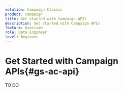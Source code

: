 ```yaml
---
solution: Campaign Classic
product: campaign
title: Get started with Campaign APIs
description: Get started with Campaign APIs
feature: Overview
role: Data Engineer
level: Beginner
---
```


# Get Started with Campaign APIs{#gs-ac-api}

TO DO

